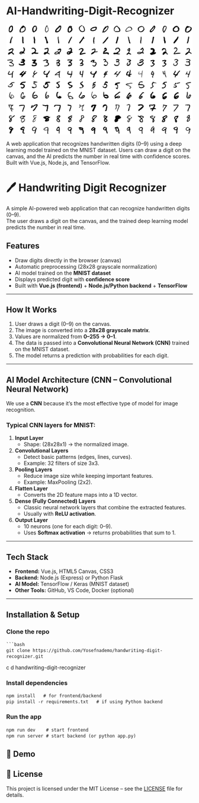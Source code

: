 # AI-Handwriting-Digit-Recognizer
<p align="center">
  <img src="https://github.com/Ahmad-Ali-Rafique/Handwritten-Digit-Recognition-MNIST/blob/main/MnistExamplesModified.png" alt="mnist"/>
</p>
A web application that recognizes handwritten digits (0–9) using a deep learning model trained on the MNIST dataset. Users can draw a digit on the canvas, and the AI predicts the number in real time with confidence scores. Built with Vue.js, Node.js, and TensorFlow.


# 🖊️ Handwriting Digit Recognizer
A simple AI-powered web application that can recognize handwritten digits (0–9).  
The user draws a digit on the canvas, and the trained deep learning model predicts the number in real time.  

## Features
- Draw digits directly in the browser (canvas)
- Automatic preprocessing (28x28 grayscale normalization)
- AI model trained on the **MNIST dataset**
- Displays predicted digit with **confidence score**
- Built with **Vue.js (frontend)** + **Node.js/Python backend** + **TensorFlow**

---

## How It Works
1. User draws a digit (0–9) on the canvas.  
2. The image is converted into a **28x28 grayscale matrix**.  
3. Values are normalized from **0–255 → 0–1**.  
4. The data is passed into a **Convolutional Neural Network (CNN)** trained on the MNIST dataset.  
5. The model returns a prediction with probabilities for each digit.  

---
## AI Model Architecture (CNN – Convolutional Neural Network)
We use a **CNN** because it’s the most effective type of model for image recognition.

### Typical CNN layers for MNIST:
1. **Input Layer**
    - Shape: (28x28x1) → the normalized image.
2. **Convolutional Layers**
    - Detect basic patterns (edges, lines, curves).
    - Example: 32 filters of size 3x3.
3. **Pooling Layers**
    - Reduce image size while keeping important features.
    - Example: MaxPooling (2x2).
4. **Flatten Layer**
    - Converts the 2D feature maps into a 1D vector.
5. **Dense (Fully Connected) Layers**
    - Classic neural network layers that combine the extracted features.
    - Usually with **ReLU activation**.
6. **Output Layer**
    - 10 neurons (one for each digit: 0–9).
    - Uses **Softmax activation** → returns probabilities that sum to 1.
---
##  Tech Stack
- **Frontend:** Vue.js, HTML5 Canvas, CSS3  
- **Backend:** Node.js (Express) or Python Flask  
- **AI Model:** TensorFlow / Keras (MNIST dataset)  
- **Other Tools:** GitHub, VS Code, Docker (optional)  

---

## Installation & Setup

### Clone the repo
    ```bash
    git clone https://github.com/Yosefnademo/handwriting-digit-recognizer.git
c   d handwriting-digit-recognizer


### Install dependencies
    npm install   # for frontend/backend
    pip install -r requirements.txt   # if using Python backend

### Run the app
    npm run dev    # start frontend
    npm run server # start backend (or python app.py)


## 📸 Demo




## 📜 License

This project is licensed under the MIT License – see the [LICENSE](/LICENSE)
 file for details.

